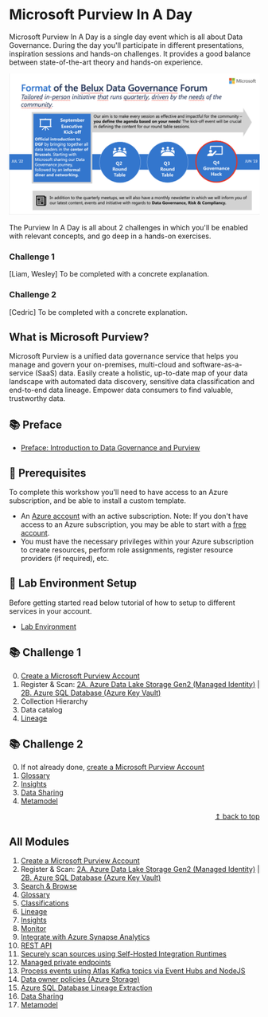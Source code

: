 # Microsoft Purview In A Day

Microsoft Purview In A Day is a single day event which is all about Data Governance. During the day you'll participate in different presentations, inspiration sessions and hands-on challenges. It provides a good balance between state-of-the-art theory and hands-on experience.

![Mission statement](./assets/dgf-mission-statement.png)

The Purview In A Day is all about 2 challenges in which you'll be enabled with relevant concepts, and go deep in a hands-on exercises.

### Challenge 1

[Liam, Wesley] To be completed with a concrete explanation.

### Challenge 2

[Cedric] To be completed with a concrete explanation.

## What is Microsoft Purview?

Microsoft Purview is a unified data governance service that helps you manage and govern your on-premises, multi-cloud and software-as-a-service (SaaS) data. Easily create a holistic, up-to-date map of your data landscape with automated data discovery, sensitive data classification and end-to-end data lineage. Empower data consumers to find valuable, trustworthy data.

## :books: Preface

- [Preface: Introduction to Data Governance and Purview](./modules/preface.md)

## :thinking: Prerequisites

To complete this workshow you'll need to have access to an Azure subscription, and be able to install a custom template.

- An [Azure account](https://azure.microsoft.com/free/) with an active subscription. Note: If you don't have access to an Azure subscription, you may be able to start with a [free account](https://www.azure.com/free).
- You must have the necessary privileges within your Azure subscription to create resources, perform role assignments, register resource providers (if required), etc.

## :test_tube: Lab Environment Setup

Before getting started read below tutorial of how to setup to different services in your account.

- [Lab Environment](./modules/module00.md)

## :books: Challenge 1

0. [Create a Microsoft Purview Account](./modules/module01.md)
1. Register & Scan: [2A. Azure Data Lake Storage Gen2 (Managed Identity)](./modules/module02a.md) | [2B. Azure SQL Database (Azure Key Vault)](./modules/module02b.md)
2. Collection Hierarchy
3. Data catalog
4. [Lineage](./modules/module06.md)

## :books: Challenge 2

0. If not already done, [create a Microsoft Purview Account](./modules/module01.md)
1. [Glossary](./modules/module04.md)
2. [Insights](./modules/module07.md)
3. [Data Sharing](./modules/module16.md)
4. [Metamodel](./modules/module17.md)

<div align="right"><a href="#microsoft-purview-workshop">↥ back to top</a></div>

## All Modules

1. [Create a Microsoft Purview Account](./modules/module01.md)
2. Register & Scan: [2A. Azure Data Lake Storage Gen2 (Managed Identity)](./modules/module02a.md) | [2B. Azure SQL Database (Azure Key Vault)](./modules/module02b.md)
3. [Search & Browse](./modules/module03.md)
4. [Glossary](./modules/module04.md)
5. [Classifications](./modules/module05.md)
6. [Lineage](./modules/module06.md)
7. [Insights](./modules/module07.md)
8. [Monitor](./modules/module08.md)
9. [Integrate with Azure Synapse Analytics](./modules/module09.md)
10. [REST API](./modules/module10.md)
11. [Securely scan sources using Self-Hosted Integration Runtimes](./modules/module11.md)
12. [Managed private endpoints](./modules/module12.md)
13. [Process events using Atlas Kafka topics via Event Hubs and NodeJS](./modules/module13.md)
14. [Data owner policies (Azure Storage)](./modules/module14.md)
15. [Azure SQL Database Lineage Extraction](./modules/module15.md)
16. [Data Sharing](./modules/module16.md)
17. [Metamodel](./modules/module17.md)

